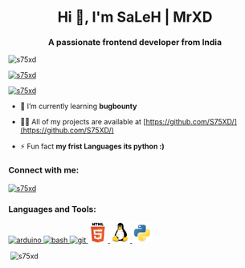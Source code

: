 <h1 align="center">Hi 👋, I'm SaLeH | MrXD</h1>
<h3 align="center">A passionate frontend developer from India</h3>

<p align="left"> <img src="https://komarev.com/ghpvc/?username=s75xd&label=Profile%20views&color=0e75b6&style=flat" alt="s75xd" /> </p>

<p align="left"> <a href="https://github.com/ryo-ma/github-profile-trophy"><img src="https://github-profile-trophy.vercel.app/?username=s75xd" alt="s75xd" /></a> </p>

<p align="left"> <a href="https://twitter.com/s75xd" target="blank"><img src="https://img.shields.io/twitter/follow/s75xd?logo=twitter&style=for-the-badge" alt="s75xd" /></a> </p>

- 🌱 I’m currently learning **bugbounty**

- 👨‍💻 All of my projects are available at [https://github.com/S75XD/](https://github.com/S75XD/)

- ⚡ Fun fact **my frist Languages its python :)**

<h3 align="left">Connect with me:</h3>
<p align="left">
<a href="https://twitter.com/s75xd" target="blank"><img align="center" src="https://raw.githubusercontent.com/rahuldkjain/github-profile-readme-generator/master/src/images/icons/Social/twitter.svg" alt="s75xd" height="30" width="40" /></a>
</p>

<h3 align="left">Languages and Tools:</h3>
<p align="left"> <a href="https://www.arduino.cc/" target="_blank" rel="noreferrer"> <img src="https://cdn.worldvectorlogo.com/logos/arduino-1.svg" alt="arduino" width="40" height="40"/> </a> <a href="https://www.gnu.org/software/bash/" target="_blank" rel="noreferrer"> <img src="https://www.vectorlogo.zone/logos/gnu_bash/gnu_bash-icon.svg" alt="bash" width="40" height="40"/> </a> <a href="https://git-scm.com/" target="_blank" rel="noreferrer"> <img src="https://www.vectorlogo.zone/logos/git-scm/git-scm-icon.svg" alt="git" width="40" height="40"/> </a> <a href="https://www.w3.org/html/" target="_blank" rel="noreferrer"> <img src="https://raw.githubusercontent.com/devicons/devicon/master/icons/html5/html5-original-wordmark.svg" alt="html5" width="40" height="40"/> </a> <a href="https://www.linux.org/" target="_blank" rel="noreferrer"> <img src="https://raw.githubusercontent.com/devicons/devicon/master/icons/linux/linux-original.svg" alt="linux" width="40" height="40"/> </a> <a href="https://www.python.org" target="_blank" rel="noreferrer"> <img src="https://raw.githubusercontent.com/devicons/devicon/master/icons/python/python-original.svg" alt="python" width="40" height="40"/> </a> </p>

<p>&nbsp;<img align="center" src="https://github-readme-stats.vercel.app/api?username=s75xd&show_icons=true&locale=en" alt="s75xd" /></p>


